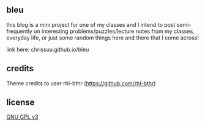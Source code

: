 ## bleu
this blog is a mini project for one of my classes and I intend to post semi-frequently on interesting problems/puzzles/lecture notes from my classes, everyday life, or just some random things here and there that I come across!

link here: chrissuu.github.io/bleu

## credits
Theme credits to user rhl-bthr (https://github.com/rhl-bthr)

## license
[GNU GPL v3](LICENSE)
